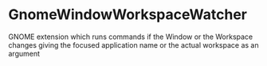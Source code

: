 # GnomeWindowWorkspaceWatcher
GNOME extension which runs commands if the Window or the Workspace changes giving the focused application name or the actual workspace as an argument
